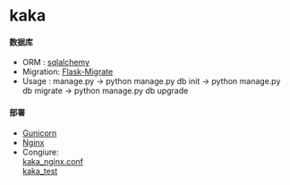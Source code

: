 # kaka


#### 数据库
* ORM      :  [sqlalchemy](http://www.sqlalchemy.org/)
* Migration:  [Flask-Migrate](http://flask-migrate.readthedocs.io/en/latest/)
* Usage    :  manage.py -> python manage.py db init -> python manage.py db migrate -> python manage.py db upgrade

#### 部署
* [Gunicorn](http://gunicorn.org/)
* [Nginx](https://nginx.org/en/)
* Congiure:  
  [kaka_nginx.conf](https://github.com/wangyangkobe/kaka/blob/master/kaka_nginx.conf)  
  [kaka_test](https://github.com/wangyangkobe/kaka/blob/master/kaka_test)
  


